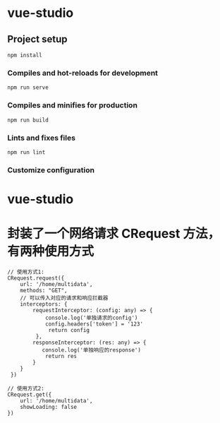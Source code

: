 # vue-studio

## Project setup

```
npm install
```

### Compiles and hot-reloads for development

```
npm run serve
```

### Compiles and minifies for production

```
npm run build
```

### Lints and fixes files

```
npm run lint
```

### Customize configuration

# vue-studio

# 封装了一个网络请求 CRequest 方法，有两种使用方式

```
// 使用方式1:
CRequest.request({
    url: '/home/multidata',
    methods: "GET",
    // 可以传入对应的请求和响应拦截器
    interceptors: {
        requestInterceptor: (config: any) => {
            console.log('单独请求的config')
            config.headers['token'] = '123'
             return config
         },
        responseInterceptor: (res: any) => {
           console.log('单独响应的response')
            return res
        }
    }
 })

// 使用方式2:
CRequest.get({
    url: '/home/multidata',
    showLoading: false
})
```
